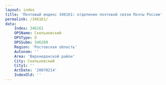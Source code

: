 ```yaml
---
layout: index
title: 'Почтовый индекс 346161: отделение почтовой связи Почты России'
permalink: /346161/
data:
    Index: 346161
    OPSName: Скельновский
    OPSType: О
    OPSSubm: 346289
    Region: 'Ростовская область'
    Autonom: ''
    Area: 'Верхнедонской район'
    City: Скельновский
    City1: ''
    ActDate: '20070214'
    IndexOld: ''
---
```

